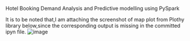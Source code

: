 Hotel Booking Demand Analysis and Predictive modelling using PySpark

It is to be noted that,I am attaching the screenshot of map plot from Plothy library below,since the corresponding output is missing in the committed ipyn file.
![image](https://user-images.githubusercontent.com/87107573/124948375-41ae6e00-e02e-11eb-91d5-b64d573a5c52.png)


